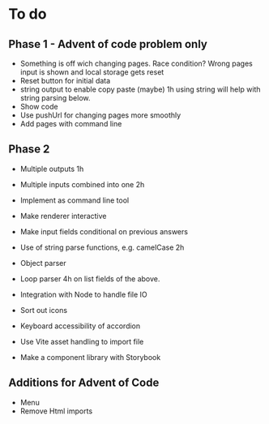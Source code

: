 # To do

## Phase 1 - Advent of code problem only
* Something is off wich changing pages. Race condition? Wrong pages input is shown and local storage gets reset
* Reset button for initial data
* string output to enable copy paste (maybe) 1h using string will help with string parsing below.
* Show code
* Use pushUrl for changing pages more smoothly
* Add pages with command line

## Phase 2
* Multiple outputs 1h
* Multiple inputs combined into one 2h
* Implement as command line tool    

* Make renderer interactive
* Make input fields conditional on previous answers


* Use of string parse functions, e.g. camelCase  2h
* Object parser
* Loop parser 4h on list fields of the above.
* Integration with Node to handle file IO

* Sort out icons
* Keyboard accessibility of accordion
* Use Vite asset handling to import file

* Make a component library with Storybook

## Additions for Advent of Code
* Menu
* Remove Html imports
